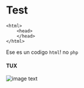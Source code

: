 # Test

    <html>
        <head>
        </head>
    </html>
    
Ese es un codigo `html`! no `php`

#### TUX
![image text](https://w7.pngwing.com/pngs/536/429/png-transparent-club-penguin-clothing-fan-art-pin-penguin-blue-animals-pin.png)
